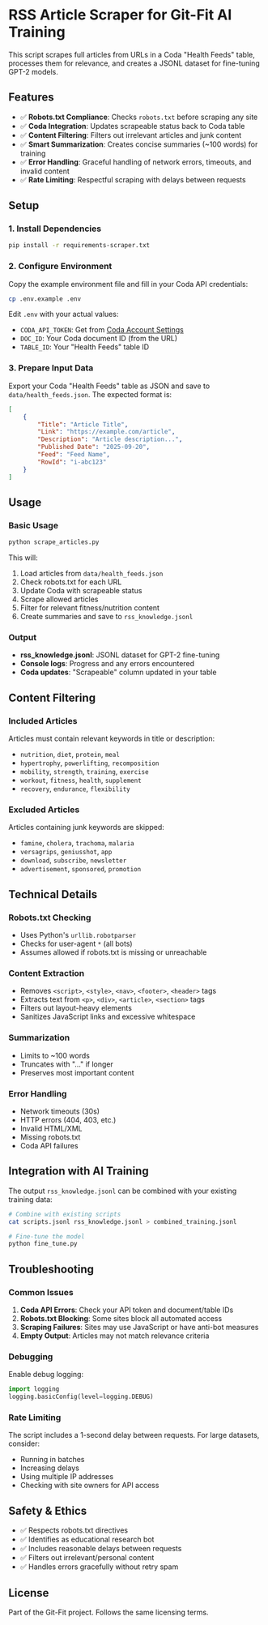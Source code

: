 # RSS Article Scraper for Git-Fit AI Training

This script scrapes full articles from URLs in a Coda "Health Feeds" table, processes them for relevance, and creates a JSONL dataset for fine-tuning GPT-2 models.

## Features

- ✅ **Robots.txt Compliance**: Checks `robots.txt` before scraping any site
- ✅ **Coda Integration**: Updates scrapeable status back to Coda table
- ✅ **Content Filtering**: Filters out irrelevant articles and junk content
- ✅ **Smart Summarization**: Creates concise summaries (~100 words) for training
- ✅ **Error Handling**: Graceful handling of network errors, timeouts, and invalid content
- ✅ **Rate Limiting**: Respectful scraping with delays between requests

## Setup

### 1. Install Dependencies

```bash
pip install -r requirements-scraper.txt
```

### 2. Configure Environment

Copy the example environment file and fill in your Coda API credentials:

```bash
cp .env.example .env
```

Edit `.env` with your actual values:

- `CODA_API_TOKEN`: Get from [Coda Account Settings](https://coda.io/account)
- `DOC_ID`: Your Coda document ID (from the URL)
- `TABLE_ID`: Your "Health Feeds" table ID

### 3. Prepare Input Data

Export your Coda "Health Feeds" table as JSON and save to `data/health_feeds.json`. The expected format is:

```json
[
	{
		"Title": "Article Title",
		"Link": "https://example.com/article",
		"Description": "Article description...",
		"Published Date": "2025-09-20",
		"Feed": "Feed Name",
		"RowId": "i-abc123"
	}
]
```

## Usage

### Basic Usage

```bash
python scrape_articles.py
```

This will:

1. Load articles from `data/health_feeds.json`
2. Check robots.txt for each URL
3. Update Coda with scrapeable status
4. Scrape allowed articles
5. Filter for relevant fitness/nutrition content
6. Create summaries and save to `rss_knowledge.jsonl`

### Output

- **rss_knowledge.jsonl**: JSONL dataset for GPT-2 fine-tuning
- **Console logs**: Progress and any errors encountered
- **Coda updates**: "Scrapeable" column updated in your table

## Content Filtering

### Included Articles

Articles must contain relevant keywords in title or description:

- `nutrition`, `diet`, `protein`, `meal`
- `hypertrophy`, `powerlifting`, `recomposition`
- `mobility`, `strength`, `training`, `exercise`
- `workout`, `fitness`, `health`, `supplement`
- `recovery`, `endurance`, `flexibility`

### Excluded Articles

Articles containing junk keywords are skipped:

- `famine`, `cholera`, `trachoma`, `malaria`
- `versagrips`, `geniusshot`, `app`
- `download`, `subscribe`, `newsletter`
- `advertisement`, `sponsored`, `promotion`

## Technical Details

### Robots.txt Checking

- Uses Python's `urllib.robotparser`
- Checks for user-agent `*` (all bots)
- Assumes allowed if robots.txt is missing or unreachable

### Content Extraction

- Removes `<script>`, `<style>`, `<nav>`, `<footer>`, `<header>` tags
- Extracts text from `<p>`, `<div>`, `<article>`, `<section>` tags
- Filters out layout-heavy elements
- Sanitizes JavaScript links and excessive whitespace

### Summarization

- Limits to ~100 words
- Truncates with "..." if longer
- Preserves most important content

### Error Handling

- Network timeouts (30s)
- HTTP errors (404, 403, etc.)
- Invalid HTML/XML
- Missing robots.txt
- Coda API failures

## Integration with AI Training

The output `rss_knowledge.jsonl` can be combined with your existing training data:

```bash
# Combine with existing scripts
cat scripts.jsonl rss_knowledge.jsonl > combined_training.jsonl

# Fine-tune the model
python fine_tune.py
```

## Troubleshooting

### Common Issues

1. **Coda API Errors**: Check your API token and document/table IDs
2. **Robots.txt Blocking**: Some sites block all automated access
3. **Scraping Failures**: Sites may use JavaScript or have anti-bot measures
4. **Empty Output**: Articles may not match relevance criteria

### Debugging

Enable debug logging:

```python
import logging
logging.basicConfig(level=logging.DEBUG)
```

### Rate Limiting

The script includes a 1-second delay between requests. For large datasets, consider:

- Running in batches
- Increasing delays
- Using multiple IP addresses
- Checking with site owners for API access

## Safety & Ethics

- ✅ Respects robots.txt directives
- ✅ Identifies as educational research bot
- ✅ Includes reasonable delays between requests
- ✅ Filters out irrelevant/personal content
- ✅ Handles errors gracefully without retry spam

## License

Part of the Git-Fit project. Follows the same licensing terms.
